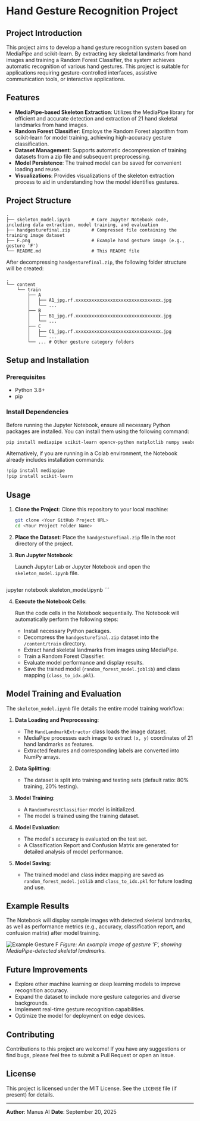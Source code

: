 # Hand Gesture Recognition Project

## Project Introduction

This project aims to develop a hand gesture recognition system based on MediaPipe and scikit-learn. By extracting key skeletal landmarks from hand images and training a Random Forest Classifier, the system achieves automatic recognition of various hand gestures. This project is suitable for applications requiring gesture-controlled interfaces, assistive communication tools, or interactive applications.

## Features

*   **MediaPipe-based Skeleton Extraction**: Utilizes the MediaPipe library for efficient and accurate detection and extraction of 21 hand skeletal landmarks from hand images.
*   **Random Forest Classifier**: Employs the Random Forest algorithm from scikit-learn for model training, achieving high-accuracy gesture classification.
*   **Dataset Management**: Supports automatic decompression of training datasets from a zip file and subsequent preprocessing.
*   **Model Persistence**: The trained model can be saved for convenient loading and reuse.
*   **Visualizations**: Provides visualizations of the skeleton extraction process to aid in understanding how the model identifies gestures.

## Project Structure

```
.
├── skeleton_model.ipynb        # Core Jupyter Notebook code, including data extraction, model training, and evaluation
├── handgesturefinal.zip        # Compressed file containing the training image dataset
├── F.png                       # Example hand gesture image (e.g., gesture 'F')
└── README.md                   # This README file
```

After decompressing `handgesturefinal.zip`, the following folder structure will be created:

```
.
└── content
    └── train
        ├── A
        │   ├── A1_jpg.rf.xxxxxxxxxxxxxxxxxxxxxxxxxxxxxxxx.jpg
        │   └── ...
        ├── B
        │   ├── B1_jpg.rf.xxxxxxxxxxxxxxxxxxxxxxxxxxxxxxxx.jpg
        │   └── ...
        ├── C
        │   ├── C1_jpg.rf.xxxxxxxxxxxxxxxxxxxxxxxxxxxxxxxx.jpg
        │   └── ...
        └── ... # Other gesture category folders
```

## Setup and Installation

### Prerequisites

*   Python 3.8+
*   pip

### Install Dependencies

Before running the Jupyter Notebook, ensure all necessary Python packages are installed. You can install them using the following command:

```bash
pip install mediapipe scikit-learn opencv-python matplotlib numpy seaborn joblib
```

Alternatively, if you are running in a Colab environment, the Notebook already includes installation commands:

```python
!pip install mediapipe
!pip install scikit-learn
```

## Usage

1.  **Clone the Project**: Clone this repository to your local machine:

    ```bash
    git clone <Your GitHub Project URL>
    cd <Your Project Folder Name>
    ```

2.  **Place the Dataset**: Place the `handgesturefinal.zip` file in the root directory of the project.

3.  **Run Jupyter Notebook**: 

    Launch Jupyter Lab or Jupyter Notebook and open the `skeleton_model.ipynb` file.

    ```bash
jupyter notebook skeleton_model.ipynb
    ```

4.  **Execute the Notebook Cells**: 

    Run the code cells in the Notebook sequentially. The Notebook will automatically perform the following steps:
    *   Install necessary Python packages.
    *   Decompress the `handgesturefinal.zip` dataset into the `/content/train` directory.
    *   Extract hand skeletal landmarks from images using MediaPipe.
    *   Train a Random Forest Classifier.
    *   Evaluate model performance and display results.
    *   Save the trained model (`random_forest_model.joblib`) and class mapping (`class_to_idx.pkl`).

## Model Training and Evaluation

The `skeleton_model.ipynb` file details the entire model training workflow:

1.  **Data Loading and Preprocessing**:
    *   The `HandLandmarkExtractor` class loads the image dataset.
    *   MediaPipe processes each image to extract `(x, y)` coordinates of 21 hand landmarks as features.
    *   Extracted features and corresponding labels are converted into NumPy arrays.

2.  **Data Splitting**:
    *   The dataset is split into training and testing sets (default ratio: 80% training, 20% testing).

3.  **Model Training**:
    *   A `RandomForestClassifier` model is initialized.
    *   The model is trained using the training dataset.

4.  **Model Evaluation**:
    *   The model's accuracy is evaluated on the test set.
    *   A Classification Report and Confusion Matrix are generated for detailed analysis of model performance.

5.  **Model Saving**:
    *   The trained model and class index mapping are saved as `random_forest_model.joblib` and `class_to_idx.pkl` for future loading and use.

## Example Results

The Notebook will display sample images with detected skeletal landmarks, as well as performance metrics (e.g., accuracy, classification report, and confusion matrix) after model training.

![Example Gesture F](F.png)
*Figure: An example image of gesture 'F', showing MediaPipe-detected skeletal landmarks.*

## Future Improvements

*   Explore other machine learning or deep learning models to improve recognition accuracy.
*   Expand the dataset to include more gesture categories and diverse backgrounds.
*   Implement real-time gesture recognition capabilities.
*   Optimize the model for deployment on edge devices.

## Contributing

Contributions to this project are welcome! If you have any suggestions or find bugs, please feel free to submit a Pull Request or open an Issue.

## License

This project is licensed under the MIT License. See the `LICENSE` file (if present) for details.

---

**Author**: Manus AI
**Date**: September 20, 2025
